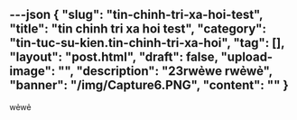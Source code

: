 ---json
{
    "slug": "tin-chinh-tri-xa-hoi-test",
    "title": "tin chinh tri xa hoi test",
    "category": "tin-tuc-su-kien.tin-chinh-tri-xa-hoi",
    "tag": [],
    "layout": "post.html",
    "draft": false,
    "upload-image": "",
    "description": "23rwẻwe rwẻwẻ",
    "banner": "/img/Capture6.PNG",
    "__content__": ""
}
---
<p>wẻwẻ</p>
